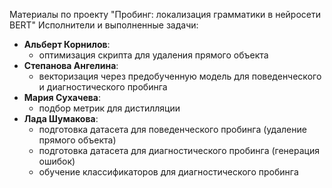 Материалы по проекту "Пробинг: локализация грамматики в нейросети BERT"
Исполнители и выполненные задачи:
 * **Альберт Корнилов**:
   * оптимизация скрипта для удаления прямого объекта
 * **Степанова Ангелина**:
   * векторизация через предобученную модель для поведенческого и диагностического пробинга
 * **Мария Сухачева**:
   * подбор метрик для дистилляции
 * **Лада Шумакова**:
   * подготовка датасета для поведенческого пробинга (удаление прямого объекта)
   * подготовка датасета для диагностического пробинга (генерация ошибок)
   * обучение классификаторов для диагностического пробинга
